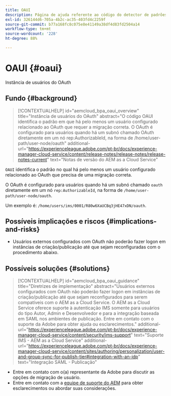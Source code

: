 ```yaml
---
title: OAUI
description: Página de ajuda referente ao código do detector de padrões.
exl-id: 326144d6-705a-4b2c-ac35-403fd4c2259f
source-git-commit: b77a168fc8c075e8e41149a38df4d83fd2504a14
workflow-type: tm+mt
source-wordcount: '228'
ht-degree: 88%

---
```


# OAUI {#oaui}

Instância de usuários do OAuth

## Fundo {#background}

>[!CONTEXTUALHELP]
>id="aemcloud_bpa_oaui_overview"
>title="Instância de usuários do OAuth"
>abstract="O código OAUI identifica o padrão em que há pelo menos um usuário configurado relacionado ao OAuth que requer a migração correta. O OAuth é configurado para usuários quando há um subnó chamado OAuth diretamente em um nó rep:AuthorizableId, na forma de /home/user-path/user-node/oauth"
>additional-url="https://experienceleague.adobe.com/pt-br/docs/experience-manager-cloud-service/content/release-notes/release-notes/release-notes-current" text="Notas de versão do AEM as a Cloud Service"

`OAUI` identifica o padrão no qual há pelo menos um usuário configurado relacionado ao OAuth que precisa de uma migração correta.

O OAuth é configurado para usuários quando há um subnó chamado `oauth` diretamente em um nó `rep:AuthorizableId`, na forma de `/home/user-path/user-node/oauth`.

Um exemplo é: `/home/users/ims/0001/R80w6XaUCBq3jHE47xDN/oauth`.

## Possíveis implicações e riscos {#implications-and-risks}

* Usuários externos configurados com OAuth não poderão fazer logon em instâncias de criação/publicação até que sejam reconfiguradas com o procedimento abaixo.

## Possíveis soluções {#solutions}

>[!CONTEXTUALHELP]
>id="aemcloud_bpa_oaui_guidance"
>title="Diretrizes de implementação"
>abstract="Usuários externos configurados com OAuth não poderão fazer logon em instâncias de criação/publicação até que sejam reconfigurados para serem compatíveis com o AEM as a Cloud Service. O AEM as a Cloud Service oferece suporte à autenticação IMS somente para usuários do tipo Autor, Admin e Desenvolvedor e para a integração baseada em SAML nos ambientes de publicação. Entre em contato com o suporte da Adobe para obter ajuda ou esclarecimentos."
>additional-url="https://experienceleague.adobe.com/pt-br/docs/experience-manager-cloud-service/content/security/ims-support" text="Suporte IMS - AEM as a Cloud Service"
>additional-url="https://experienceleague.adobe.com/pt-br/docs/experience-manager-cloud-service/content/sites/authoring/personalization/user-and-group-sync-for-publish-tier#integration-with-an-idp" text="Integração SAML - Publicação"

* Entre em contato com o(a) representante da Adobe para discutir as opções de migração de usuário.
* Entre em contato com a [equipe de suporte do AEM](https://helpx.adobe.com/br/enterprise/using/support-for-experience-cloud.html) para obter esclarecimentos ou abordar suas considerações.
